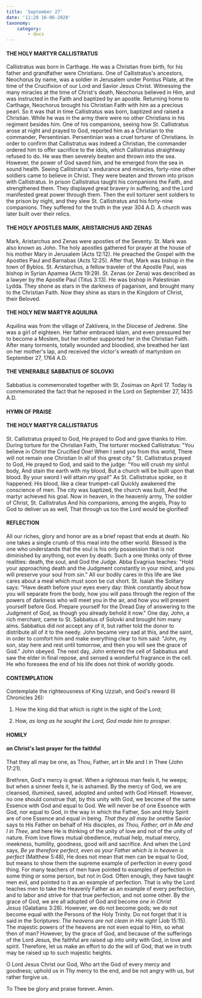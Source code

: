 ```yaml
---
title: 'September 27'
date: '11:20 16-06-2020'
taxonomy:
    category:
        - docs
---
```


#### THE HOLY MARTYR CALLISTRATUS

Callistratus was born in Carthage. He was a Christian from birth, for his father and grandfather were Christians. One of Callistratus's ancestors, Neochorus by name, was a soldier in Jerusalem under Pontius Pilate, at the time of the Crucifixion of our Lord and Savior Jesus Christ. Witnessing the many miracles at the time of Christ's death, Neochorus believed in Him, and was instructed in the Faith and baptized by an apostle. Returning home to Carthage, Neochorus brought his Christian Faith with him as a precious pearl. So it was that in time Callistratus was born, baptized and raised a Christian. While he was in the army there were no other Christians in his regiment besides him. One of his companions, seeing how St. Callistratus arose at night and prayed to God, reported him as a Christian to the commander, Persentinian. Persentinian was a cruel torturer of Christians. In order to confirm that Callistratus was indeed a Christian, the commander ordered him to offer sacrifice to the idols, which Callistratus straightway refused to do. He was then severely beaten and thrown into the sea. However, the power of God saved him, and he emerged from the sea in sound health. Seeing Callistratus's endurance and miracles, forty-nine other soldiers came to believe in Christ. They were beaten and thrown into prison with Callistratus. In prison Callistratus taught his companions the Faith, and strengthened them. They displayed great bravery in suffering, and the Lord manifested great power through them. Then the evil torturer sent soldiers to the prison by night, and they slew St. Callistratus and his forty-nine companions. They suffered for the truth in the year 304 A.D. A church was later built over their relics.

#### THE HOLY APOSTLES MARK, ARISTARCHUS AND ZENAS

Mark, Aristarchus and Zenas were apostles of the Seventy. St. Mark was also known as John. The holy apostles gathered for prayer at the house of his mother Mary in Jerusalem (Acts 12:12). He preached the Gospel with the Apostles Paul and Barnabas (Acts 12:25). After that, Mark was bishop in the town of Byblos. St. Aristarchus, a fellow traveler of the Apostle Paul, was bishop in Syrian Apamea (Acts 19:29). St. Zenas (or Zena) was described as a lawyer by the Apostle Paul (Titus 3:13). He was bishop in Palestinian Lydda. They shone as stars in the darkness of paganism, and brought many to the Christian Faith. Now they shine as stars in the Kingdom of Christ, their Beloved.

#### THE HOLY NEW MARTYR AQUILINA

Aquilina was from the village of Zaklivera, in the Diocese of Jedrene. She was a girl of eighteen. Her father embraced Islam, and even pressured her to become a Moslem, but her mother supported her in the Christian Faith. After many torments, totally wounded and bloodied, she breathed her last on her mother's lap, and received the victor's wreath of martyrdom on September 27, 1764 A.D.

#### THE VENERABLE SABBATIUS OF SOLOVKI

Sabbatius is commemorated together with St. Zosimas on April 17. Today is commemorated the fact that he reposed in the Lord on September 27, 1435 A.D.


#### HYMN OF PRAISE
#### 
#### THE HOLY MARTYR CALLISTRATUS

St. Callistratus prayed to God,
He prayed to God and gave thanks to Him.
During torture for the Christian Faith,
The torturer mocked Callistratus:
"You believe in Christ the Crucified One!
When I send you from this world,
There will not remain one Christian
In all of this great city."
St. Callistratus prayed to God,
He prayed to God, and said to the judge:
"You will crush my sinful body,
And stain the earth with my blood,
But a church will be built upon that blood.
By your sword I will attain my goal!"
As St. Callistratus spoke, so it happened:
His blood, like a clear trumpet-call
Quickly awakened the conscience of men.
The city was baptized, the church was built,
And the martyr achieved his goal.
Now in heaven, in the heavenly army,
The soldier of Christ, St. Callistratus
And his companions, among the angels,
Pray to God to deliver us as well,
That through us too the Lord would be glorified!


#### REFLECTION


All our riches, glory and honor are as a brief repast that ends at death. No one takes a single crumb of this meal into the other world. Blessed is the one who understands that the soul is his only possession that is not diminished by anything, not even by death. Such a one thinks only of three realities: death, the soul, and God the Judge. Abba Evagrius teaches: "Hold your approaching death and the Judgment constantly in your mind, and you will preserve your soul from sin." All our bodily cares in this life are like cares about a meal which must soon be cut short. St. Isaiah the Solitary says: "Have death before your eyes every day: think constantly about how you will separate from the body, how you will pass through the region of the powers of darkness who will meet you in the air, and how you will present yourself before God. Prepare yourself for the Dread Day of answering to the Judgment of God, as though you already behold it now." One day, John, a rich merchant, came to St. Sabbatius of Solovki and brought him many alms. Sabbatius did not accept any of it, but rather told the donor to distribute all of it to the needy. John became very sad at this, and the saint, in order to comfort him and make everything clear to him said: "John, my son, stay here and rest until tomorrow, and then you will see the grace of God." John obeyed. The next day, John entered the cell of Sabbatius and saw the elder in final repose, and sensed a wonderful fragrance in the cell. He who foresees the end of his life does not think of worldly goods.



#### CONTEMPLATION

Contemplate the righteousness of King Uzziah, and God's reward (II Chronicles 26):

1.  How the king did that which is right in the sight of the Lord;

1.  How, *as long as he sought the Lord, God made him to prosper*.



#### HOMILY


#### on Christ's last prayer for the faithful

That they all may be one, as Thou, Father, art in Me and I in Thee (John 17:21).

Brethren, God's mercy is great. When a righteous man feels it, he weeps; but when a sinner feels it, he is ashamed. By the mercy of God, we are cleansed, illumined, saved, adopted and united with God Himself. However, no one should construe that, by this unity with God, we become of the same Essence with God and equal to God. We will never be of one Essence with God, nor equal to God, in the way in which the Father, Son and Holy Spirit are of one Essence and equal in being. *That they all may be one*the Savior says to His Father on behalf of His disciples, *as Thou, Father, art in Me and I in Thee*, and here He is thinking of the unity of love and not of the unity of nature. From love flows mutual obedience, mutual help, mutual mercy, meekness, humility, goodness, good will and sacrifice. And when the Lord says, *Be ye therefore perfect, even as your Father which is in heaven is perfect* (Matthew 5:48), He does not mean that men can be equal to God, but means to show them the supreme example of perfection in every good thing. For many teachers of men have pointed to examples of perfection in some thing or some person, but not in God. Often enough, they have taught men evil, and pointed to it as an example of perfection. That is why the Lord teaches men to take the Heavenly Father as an example of every perfection, and to labor and strive for that true perfection, and not some other. By the grace of God, we are all adopted of God and become *one in Christ Jesus* (Galatians 3:28). However, we do not become gods; we do not become equal with the Persons of the Holy Trinity. Do not forget that it is said in the Scriptures: *The heavens are not clean in His sight* (Job 15:15). The majestic powers of the heavens are not even equal to Him, so what then of man? However, by the grace of God, and because of the sufferings of the Lord Jesus, the faithful are raised up into unity with God, in love and spirit. Therefore, let us make an effort to do the will of God, that we in truth may be raised up to such majestic heights.

O Lord Jesus Christ our God, Who art the God of every mercy and goodness; uphold us in Thy mercy to the end, and be not angry with us, but rather forgive us.

To Thee be glory and praise forever. Amen.
